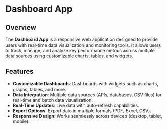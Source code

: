 # Dashboard App

## Overview

The **Dashboard App** is a responsive web application designed to provide users with real-time data visualization and monitoring tools. It allows users to track, manage, and analyze key performance metrics across multiple data sources using customizable charts, tables, and widgets.

## Features

- **Customizable Dashboards**: Dashboards with widgets such as charts, graphs, tables, and more.
- **Data Integration**: Multiple data sources (APIs, databases, CSV files) for real-time and batch data visualization.
- **Real-Time Updates**: Live data with auto-refresh capabilities.
- **Export Options**: Export data in multiple formats (PDF, Excel, CSV).
- **Responsive Design**: Works seamlessly across devices (desktop, tablet, mobile).

